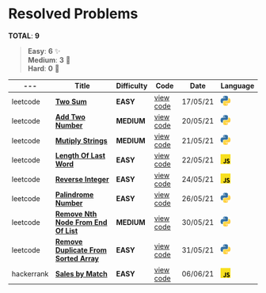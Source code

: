 # Resolved Problems
**TOTAL**: **9**
> **Easy**: **6** :sparkles:\
> **Medium**: **3** :metal:\
> **Hard**: **0** :tada:


--- | Title | Difficulty | Code | Date | Language
--- | --- | --- | --- | --- | --- |
leetcode | [**Two Sum**](https://leetcode.com/problems/two-sum) | **EASY** | [view code](problems/two_sum.py) | 17/05/21 | <img src="icons/python.png" alt="drawing" width="20"/> 
leetcode | [**Add Two Number**](https://leetcode.com/problems/add-two-numbers) | **MEDIUM** | [view code](problems/add_two_numbers.py) | 20/05/21 | <img src="icons/python.png" alt="drawing" width="20"/>
leetcode | [**Mutiply Strings**](https://leetcode.com/problems/multiply-strings) | **MEDIUM** | [view code](problems/multiply_strings.py) | 21/05/21 | <img src="icons/python.png" alt="drawing" width="20"/> 
leetcode | [**Length Of Last Word**](https://leetcode.com/problems/length-of-last-word) | **EASY** | [view code](problems/length_of_last_word.js) | 22/05/21 | <img src="icons/javascript.png" alt="drawing" width="20"/> 
leetcode | [**Reverse Integer**](https://leetcode.com/problems/reverse-integer) | **EASY** | [view code](problems/reverse_integer.js) | 24/05/21 | <img src="icons/javascript.png" alt="drawing" width="20"/> 
leetcode | [**Palindrome Number**](https://leetcode.com/problems/palindrome-number) | **EASY** | [view code](problems/palindrome_number.py) | 26/05/21 | <img src="icons/python.png" alt="drawing" width="20"/> 
leetcode | [**Remove Nth Node From End Of List**](https://leetcode.com/problems/remove-nth-node-from-end-of-list) | **MEDIUM** | [view code](problems/remove_nth_node_end.py) | 30/05/21 | <img src="icons/python.png" alt="drawing" width="20"/> 
leetcode | [**Remove Duplicate From Sorted Array**](https://leetcode.com/problems/remove-duplicates-from-sorted-array) | **EASY** | [view code](problems/remove_duplicate_from_sorted_array.py) | 31/05/21 | <img src="icons/python.png" alt="drawing" width="20"/>
hackerrank | [**Sales by Match**](https://www.hackerrank.com/challenges/sock-merchant/problem?h_l=interview&playlist_slugs%5B%5D=interview-preparation-kit&playlist_slugs%5B%5D=warmup) | **EASY** | [view code](problems/sale_by_match.js) | 06/06/21 | <img src="icons/javascript.png" alt="drawing" width="20"/> 